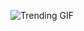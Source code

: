 ![Trending GIF](https://media2.giphy.com/media/v1.Y2lkPThiYjIxNzcyb3Fha2ZyZWhpOHBqdHA4eTV0aTF4cmRvaTNxcmRqeW9wbHY4ZWlubyZlcD12MV9naWZzX3NlYXJjaCZjdD1n/fryY00CO4xCz4uJuDQ/giphy.gif)
